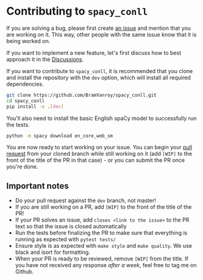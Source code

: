 # Contributing to `spacy_conll`

If you are solving a bug, please first create [an issue](https://github.com/BramVanroy/spacy_conll/issues)
 and mention that you are working on it. This way, other people with the same issue know that it is being worked on.

If you want to implement a new feature, let's first discuss how to best approach it in the 
 [Discussions](https://github.com/BramVanroy/spacy_conll/discussions). 

If you want to contribute to `spacy_conll`, it is recommended that you clone and install the repository with
 the `dev` option, which will install all required dependencies.

```bash
git clone https://github.com/BramVanroy/spacy_conll.git
cd spacy_conll
pip install -e .[dev]
```

You'll also need to install the basic English spaCy model to successfully run the tests.

```bash
python -m spacy download en_core_web_sm
```

You are now ready to start working on your issue. You can begin your
 [pull request](https://github.com/BramVanroy/spacy_conll/pulls) from your cloned branch while still working on it
 (add `[WIP]` to the front of the title of the PR in that case) - or you can submit the PR once you're done.

## Important notes
- Do your pull request against the `dev` branch, not master!
- If you are still working on a PR, add `[WIP]` to the front of the title of the PR!
- If your PR solves an issue, add `closes <link to the issue>` to the PR text so that the issue is closed automatically
- Run the tests before finalizing the PR to make sure that everything is running as expected with `pytest tests/`
- Ensure style is as expected with `make style` and `make quality`. We use black and isort for formatting.
- When your PR is ready to be reviewed, remove `[WIP]` from the title. If you have not received any response *after a
  week*, feel free to tag me on Github.
